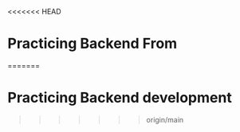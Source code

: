<<<<<<< HEAD
# Practicing Backend From 
=======
# Practicing Backend development
>>>>>>> origin/main

